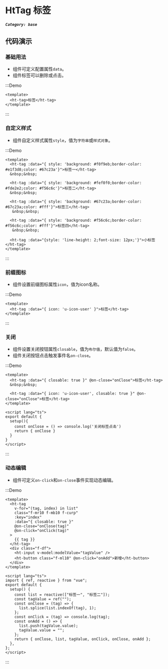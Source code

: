 # HtTag 标签

##### `Category: base`

## 代码演示


### 基础用法

- 组件可定义配置属性`data`。
- 组件标签可以删除或点击。

:::Demo
```vue demo 
<template>
  <ht-tag>标签</ht-tag>
</template>
```
:::


### 自定义样式

- 组件自定义样式属性`style`，值为`字符串`或`样式对象`。

:::Demo
```vue demo 
<template>
  <ht-tag :data="{ style: 'background: #f0f9eb;border-color: #e1f3d8;color: #67c23a'}">标签一</ht-tag>
  &nbsp;&nbsp;
   
  <ht-tag :data="{ style: 'background: #fef0f0;border-color: #fde2e2;color: #f56c6c'}">标签二</ht-tag>
  &nbsp;&nbsp;

  <ht-tag :data="{ style: 'background: #67c23a;border-color: #67c23a;color: #fff'}">标签三</ht-tag>
   &nbsp;&nbsp;

  <ht-tag :data="{ style: 'background: #f56c6c;border-color: #f56c6c;color: #fff'}">标签四</ht-tag>
   &nbsp;&nbsp;

  <ht-tag :data="{style: 'line-height: 2;font-size: 12px;'}">小标签</ht-tag>
</template>
```
:::


### 前缀图标

- 组件设置前缀图标属性`icon`，值为icon名称。


:::Demo
```vue demo 
<template>
  <ht-tag :data="{ icon: 'u-icon-user' }">标签</ht-tag>
</template>
```
:::


### 关闭

- 组件设置关闭按钮属性`closable`，值为`布尔值`，默认值为`false`。
- 组件关闭按钮点击触发事件名`on-close`。


:::Demo
```vue demo 
<template>
  <ht-tag :data="{ closable: true }" @on-close="onClose">标签</ht-tag>
  &nbsp;&nbsp;

  <ht-tag :data="{ icon: 'u-icon-user', closable: true }" @on-close="onClose">标签</ht-tag>
</template>

<script lang="ts">
export default {
  setup(){
    const onClose = () => console.log('关闭标签点击')
    return { onClose }
  }
}
</script>
```
:::


### 动态编辑

- 组件可定义`on-click`和`on-close`事件实现动态编辑。

:::Demo
```vue demo 
<template>
  <ht-tag
    v-for="(tag, index) in list"
    class="f-mr10 f-mb10 f-curp"
    :key="index"
    :data="{ closable: true }"
    @on-close="onClose(tag)"
    @on-click="onClick(tag)"
  >
    {{ tag }}
  </ht-tag>
  <div class="f-df">
    <ht-input v-model:modelValue="tagValue" />
    <ht-button class="f-ml10" @on-click="onAdd">新增</ht-button>
  </div>
</template>

<script lang="ts">
import { ref, reactive } from "vue";
export default {
  setup() {
    const list = reactive(["标签一", "标签二"]);
    const tagValue = ref("");
    const onClose = (tag) => {
      list.splice(list.indexOf(tag), 1);
    };
    const onClick = (tag) => console.log(tag);
    const onAdd = () => {
      list.push(tagValue.value);
      tagValue.value = "";
    };
    return { onClose, list, tagValue, onClick, onClose, onAdd };
  },
};
</script>
```
:::